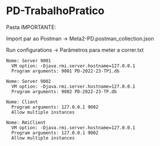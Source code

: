 # PD-TrabalhoPratico

Pasta IMPORTANTE:

  Import par ao Postman -> Meta2-PD.postman_collection.json 
  
  Run configurations -> Parâmetros para meter a correr.txt
  
    Nome: Server 9001
      VM option: -Djava.rmi.server.hostname=127.0.0.1
      Program arguments: 9001 PD-2022-23-TP1.db

    Nome: Server 9002
      VM option: -Djava.rmi.server.hostname=127.0.0.1
      Program arguments: 9002 PD-2022-23-TP.db

    Nome: Client
      Program arguments: 127.0.0.1 9002
      Allow multiple instances

    Nome: RmiClient
      VM option: -Djava.rmi.server.hostname=127.0.0.1
      Program arguments: 127.0.0.1 9002
      Allow multiple instances


 
